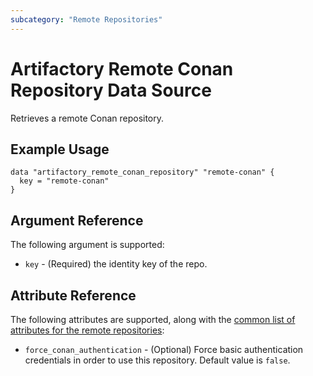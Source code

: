 ```yaml
---
subcategory: "Remote Repositories"
---
```

# Artifactory Remote Conan Repository Data Source

Retrieves a remote Conan repository.

## Example Usage

```hcl
data "artifactory_remote_conan_repository" "remote-conan" {
  key = "remote-conan"
}
```

## Argument Reference

The following argument is supported:

* `key` - (Required) the identity key of the repo.

## Attribute Reference

The following attributes are supported, along with the [common list of attributes for the remote repositories](../resources/remote.md):

* `force_conan_authentication` - (Optional) Force basic authentication credentials in order to use this repository. Default value is `false`.
